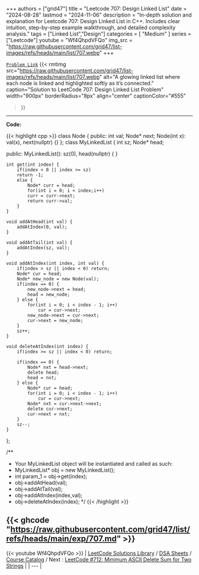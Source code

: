 
+++
authors = ["grid47"]
title = "Leetcode 707: Design Linked List"
date = "2024-08-28"
lastmod = "2024-11-06"
description = "In-depth solution and explanation for Leetcode 707: Design Linked List in C++. Includes clear intuition, step-by-step example walkthrough, and detailed complexity analysis."
tags = ["Linked List","Design"]
categories = [
    "Medium"
]
series = ["Leetcode"]
youtube = "Wf4QhpdVFQo"
img_src = "https://raw.githubusercontent.com/grid47/list-images/refs/heads/main/list/707.webp"
+++



[`Problem Link`](https://leetcode.com/problems/design-linked-list/description/)
{{< rmtimg 
    src="https://raw.githubusercontent.com/grid47/list-images/refs/heads/main/list/707.webp" 
    alt="A glowing linked list where each node is linked and highlighted softly as it’s connected."
    caption="Solution to LeetCode 707: Design Linked List Problem"
    width="900px"
    borderRadius="8px"
    align="center" 
    captionColor="#555"
>}}
---
**Code:**

{{< highlight cpp >}}
class Node {
    public:
        int val;
        Node* next;
    Node(int x): val(x), next(nullptr) {}
};
class MyLinkedList {
    int sz;
    Node* head;

public:
    MyLinkedList(): sz(0), head(nullptr) { }
    
    int get(int index) {
        if(index < 0 || index >= sz)
        return -1;
        else {
            Node* curr = head;
            for(int i = 0; i < index;i++)
            curr = curr->next;
            return curr->val;
        }
    }
    
    void addAtHead(int val) {
        addAtIndex(0, val);
    }
    
    void addAtTail(int val) {
        addAtIndex(sz, val);        
    }
    
    void addAtIndex(int index, int val) {
        if(index > sz || index < 0) return;
        Node* cur = head;
        Node* new_node = new Node(val);
        if(index == 0) {
            new_node->next = head;
            head = new_node;
        } else {
            for(int i = 0; i < index - 1; i++)
                cur = cur->next;
            new_node->next = cur->next;
            cur->next = new_node;
        }
        sz++;
    }
    
    void deleteAtIndex(int index) {
        if(index >= sz || index < 0) return;

        if(index == 0) {
            Node* nxt = head->next;
            delete head;
            head = nxt;
        } else {
            Node* cur = head;
            for(int i = 0; i < index - 1; i++)
                cur = cur->next;
            Node* nxt = cur->next->next;
            delete cur->next;
            cur->next = nxt;
        }
        sz--;
    }
};

/**
 * Your MyLinkedList object will be instantiated and called as such:
 * MyLinkedList* obj = new MyLinkedList();
 * int param_1 = obj->get(index);
 * obj->addAtHead(val);
 * obj->addAtTail(val);
 * obj->addAtIndex(index,val);
 * obj->deleteAtIndex(index);
 */
{{< /highlight >}}

{{< ghcode "https://raw.githubusercontent.com/grid47/list/refs/heads/main/exp/707.md" >}}
---
{{< youtube Wf4QhpdVFQo >}}
| [LeetCode Solutions Library](https://grid47.xyz/leetcode/) / [DSA Sheets](https://grid47.xyz/sheets/) / [Course Catalog](https://grid47.xyz/courses/) / Next : [LeetCode #712: Minimum ASCII Delete Sum for Two Strings](https://grid47.xyz/leetcode/solution-712-minimum-ascii-delete-sum-for-two-strings/) |
| --- |
